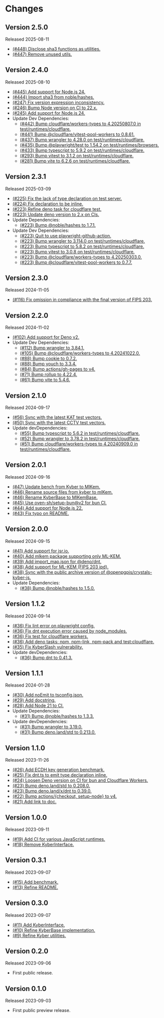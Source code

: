 # Changes

## Version 2.5.0

Released 2025-08-11

- [(#448) Disclose sha3 functions as utilities.](https://github.com/dajiaji/crystals-kyber-js/pull/448)
- [(#447) Remove unused utils.](https://github.com/dajiaji/crystals-kyber-js/pull/447)

## Version 2.4.0

Released 2025-08-10

- [(#445) Add support for Node.js 24.](https://github.com/dajiaji/crystals-kyber-js/pull/445)
- [(#444) Import sha3 from noble/hashes.](https://github.com/dajiaji/crystals-kyber-js/pull/444)
- [(#247) Fix version expression inconsistency.](https://github.com/dajiaji/crystals-kyber-js/pull/247)
- [(#246) Bump Node version on CI to 22.x.](https://github.com/dajiaji/crystals-kyber-js/pull/246)
- [(#245) Add support for Node.js 24.](https://github.com/dajiaji/crystals-kyber-js/pull/245)
- Update Dev Dependencies:
  - [(#442) Bump cloudflare/workers-types to 4.20250807.0 in test/runtimes/cloudflare.](https://github.com/dajiaji/crystals-kyber-js/pull/442)
  - [(#441) Bump @cloudflare/vitest-pool-workers to 0.8.61.](https://github.com/dajiaji/crystals-kyber-js/pull/441)
  - [(#437) Bump wrangler to 4.28.0 on test/runtimes/cloudflare.](https://github.com/dajiaji/crystals-kyber-js/pull/437)
  - [(#435) Bump @playwright/test to 1.54.2 on test/runtimes/browsers.](https://github.com/dajiaji/crystals-kyber-js/pull/435)
  - [(#433) Bump typescript to 5.9.2 on test/runtimes/cloudflare.](https://github.com/dajiaji/crystals-kyber-js/pull/433)
  - [(#293) Bump vitest to 3.1.2 on test/runtimes/cloudflare.](https://github.com/dajiaji/crystals-kyber-js/pull/293)
  - [(#281) Bump vite to 6.2.6 on test/runtimes/cloudflare.](https://github.com/dajiaji/crystals-kyber-js/pull/281)

## Version 2.3.1

Released 2025-03-09

- [(#225) Fix the lack of type declaration on test server.](https://github.com/dajiaji/crystals-kyber-js/pull/225)
- [(#224) Fix declaration to be inline.](https://github.com/dajiaji/crystals-kyber-js/pull/224)
- [(#223) Refine deno task for cloudflare test.](https://github.com/dajiaji/crystals-kyber-js/pull/223)
- [(#223) Update deno version to 2.x on CIs.](https://github.com/dajiaji/crystals-kyber-js/pull/223)
- Update Dependencies:
  - [(#223) Bump @noble/hashes to 1.7.1.](https://github.com/dajiaji/crystals-kyber-js/pull/223)
- Update Dev Dependencies:
  - [(#223) Quit to use playwright-github-action.](https://github.com/dajiaji/crystals-kyber-js/pull/223)
  - [(#223) Bump wrangler to 3.114.0 on test/runtimes/cloudflare.](https://github.com/dajiaji/crystals-kyber-js/pull/223)
  - [(#223) Bump typescript to 5.8.2 on test/runtimes/cloudflare.](https://github.com/dajiaji/crystals-kyber-js/pull/223)
  - [(#223) Bump vitest to 3.0.8 on test/runtimes/cloudflare.](https://github.com/dajiaji/crystals-kyber-js/pull/223)
  - [(#223) Bump @cloudflare/workers-types to 4.20250303.0.](https://github.com/dajiaji/crystals-kyber-js/pull/223)
  - [(#223) Bump @cloudflare/vitest-pool-workers to 0.7.7.](https://github.com/dajiaji/crystals-kyber-js/pull/223)

## Version 2.3.0

Released 2024-11-05

- [(#116) Fix omission in compliance with the final version of FIPS 203.](https://github.com/dajiaji/crystals-kyber-js/pull/116)

## Version 2.2.0

Released 2024-11-02

- [(#102) Add support for Deno v2.](https://github.com/dajiaji/crystals-kyber-js/pull/102)
- Update Dev Dependencies:
  - [(#112) Bump wrangler to 3.84.1.](https://github.com/dajiaji/crystals-kyber-js/pull/112)
  - [(#105) Bump @cloudflare/workers-types to 4.20241022.0.](https://github.com/dajiaji/crystals-kyber-js/pull/105)
  - [(#88) Bump cookie to 0.7.2.](https://github.com/dajiaji/crystals-kyber-js/pull/88)
  - [(#88) Bump youch to 3.3.4.](https://github.com/dajiaji/crystals-kyber-js/pull/88)
  - [(#84) Bump actions/gh-pages to v4.](https://github.com/dajiaji/crystals-kyber-js/pull/84)
  - [(#71) Bump rollup to 4.22.4.](https://github.com/dajiaji/crystals-kyber-js/pull/71)
  - [(#61) Bump vite to 5.4.6.](https://github.com/dajiaji/crystals-kyber-js/pull/61)

## Version 2.1.0

Released 2024-09-17

- [(#56) Sync with the latest KAT test vectors.](https://github.com/dajiaji/crystals-kyber-js/pull/56)
- [(#50) Sync with the latest CCTV test vectors.](https://github.com/dajiaji/crystals-kyber-js/pull/50)
- Update devDependencies:
  - [(#55) Bump typescript to 5.6.2 in test/runtimes/cloudflare.](https://github.com/dajiaji/crystals-kyber-js/pull/55)
  - [(#52) Bump wrangler to 3.78.2 in test/runtimes/cloudflare.](https://github.com/dajiaji/crystals-kyber-js/pull/51)
  - [(#51) Bump cloudflare/workers-types to 4.20240909.0 in test/runtimes/cloudflare.](https://github.com/dajiaji/crystals-kyber-js/pull/51)

## Version 2.0.1

Released 2024-09-16

- [(#47) Update bench from Kyber to MlKem.](https://github.com/dajiaji/crystals-kyber-js/pull/47)
- [(#46) Rename source files from kyber to mlKem.](https://github.com/dajiaji/crystals-kyber-js/pull/46)
- [(#46) Rename KyberBase to MlKemBase.](https://github.com/dajiaji/crystals-kyber-js/pull/46)
- [(#45) Use oven-sh/setup-bun@v2 for bun CI.](https://github.com/dajiaji/crystals-kyber-js/pull/45)
- [(#44) Add support for Node.js 22.](https://github.com/dajiaji/crystals-kyber-js/pull/38)
- [(#43) Fix typo on README.](https://github.com/dajiaji/crystals-kyber-js/pull/43)

## Version 2.0.0

Released 2024-09-15

- [(#41) Add support for jsr.io.](https://github.com/dajiaji/crystals-kyber-js/pull/41)
- [(#40) Add mlkem package supporting only ML-KEM.](https://github.com/dajiaji/crystals-kyber-js/pull/40)
- [(#39) Add import_map.json for @deno/dnt.](https://github.com/dajiaji/crystals-kyber-js/pull/39)
- [(#38) Add support for ML-KEM (FIPS 203 ipd).](https://github.com/dajiaji/crystals-kyber-js/pull/38)
- [(#38) Sync with the public archive version of @openpgpjs/crystals-kyber-js.](https://github.com/dajiaji/crystals-kyber-js/pull/38)
- Update Dependencies:
  - [(#38) Bump @noble/hashes to 1.5.0.](https://github.com/dajiaji/crystals-kyber-js/pull/38)

## Version 1.1.2

Released 2024-09-14

- [(#36) Fix lint error on playwright config.](https://github.com/dajiaji/crystals-kyber-js/pull/36)
- [(#36) Fix dnt execution error caused by node_modules.](https://github.com/dajiaji/crystals-kyber-js/pull/36)
- [(#36) Fix test for cloudflare workers.](https://github.com/dajiaji/crystals-kyber-js/pull/36)
- [(#36) Add deno tasks: npm, npm-link, npm-pack and test:cloudflare.](https://github.com/dajiaji/crystals-kyber-js/pull/36)
- [(#35) Fix KyberSlash vulnerability.](https://github.com/dajiaji/crystals-kyber-js/pull/35)
- Update devDependencies:
  - [(#36) Bump dnt to 0.41.3.](https://github.com/dajiaji/crystals-kyber-js/pull/36)

## Version 1.1.1

Released 2024-01-28

- [(#30) Add noEmit to tsconfig.json.](https://github.com/dajiaji/crystals-kyber-js/pull/30)
- [(#29) Add docstring.](https://github.com/dajiaji/crystals-kyber-js/pull/29)
- [(#28) Add Node 21 to CI.](https://github.com/dajiaji/crystals-kyber-js/pull/28)
- Update Dependencies:
  - [(#31) Bump @noble/hashes to 1.3.3.](https://github.com/dajiaji/crystals-kyber-js/pull/31)
- Update devDependencies:
  - [(#31) Bump wrangler to 3.19.0.](https://github.com/dajiaji/crystals-kyber-js/pull/31)
  - [(#31) Bump deno.land/std to 0.213.0.](https://github.com/dajiaji/crystals-kyber-js/pull/31)

## Version 1.1.0

Released 2023-11-26

- [(#26) Add ECDH key generation benchmark.](https://github.com/dajiaji/crystals-kyber-js/pull/26)
- [(#25) Fix dnt.ts to emit type declaration inline.](https://github.com/dajiaji/crystals-kyber-js/pull/25)
- [(#24) Loosen Deno version on CI for bun and Cloudflare Workers.](https://github.com/dajiaji/crystals-kyber-js/pull/24)
- [(#23) Bump deno.land/std to 0.208.0.](https://github.com/dajiaji/crystals-kyber-js/pull/23)
- [(#23) Bump deno.land/x/dnt to 0.39.0.](https://github.com/dajiaji/crystals-kyber-js/pull/23)
- [(#22) Bump actions/{checkout, setup-node} to v4.](https://github.com/dajiaji/crystals-kyber-js/pull/22)
- [(#21) Add link to doc.](https://github.com/dajiaji/crystals-kyber-js/pull/21)

## Version 1.0.0

Released 2023-09-11

- [(#19) Add CI for various JavaScript runtimes.](https://github.com/dajiaji/crystals-kyber-js/pull/19)
- [(#18) Remove KyberInterface.](https://github.com/dajiaji/crystals-kyber-js/pull/18)

## Version 0.3.1

Released 2023-09-07

- [(#15) Add benchmark.](https://github.com/dajiaji/crystals-kyber-js/pull/15)
- [(#13) Refine README.](https://github.com/dajiaji/crystals-kyber-js/pull/13)

## Version 0.3.0

Released 2023-09-07

- [(#11) Add KyberInterface.](https://github.com/dajiaji/crystals-kyber-js/pull/11)
- [(#10) Refine KyberBase implementation.](https://github.com/dajiaji/crystals-kyber-js/pull/10)
- [(#9) Refine Kyber utilities.](https://github.com/dajiaji/crystals-kyber-js/pull/9)

## Version 0.2.0

Released 2023-09-06

- First public release.

## Version 0.1.0

Released 2023-09-03

- First public preview release.
